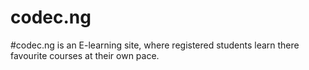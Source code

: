 # codec.ng
#codec.ng is an E-learning site, where registered students learn there favourite courses at their own pace.
